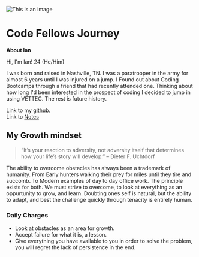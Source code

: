 ![This is an image](https://funvizeo.com/media/thumbs/82172d4f763cbf49/hacking-in-progress-memes-4e1fb5ee99dafe08-f6fe178da0393eb0.jpg)




# Code Fellows Journey
**About Ian**

Hi, I'm Ian! 24 (He/Him)

I was born and raised in Nashville, TN. I was a paratrooper in the army for almost 6 years until I was injured on a jump. I Found out about Coding Bootcamps through a friend that had recently attended one. Thinking about how long I'd been interested in the prospect of coding I decided to jump in using VETTEC. The rest is future history.

Link to my [github.](https://github.com/IanMcshoe)                    
Link to [Notes](https://ianmcshoe.github.io/Reading-Cont./)

## My Growth mindset

>“It’s your reaction to adversity, not adversity itself that determines how your life’s story will develop.” – Dieter F. Uchtdorf

The ability to overcome obstacles has always been a trademark of humanity. From Early hunters walking their prey for miles until they tire and succomb. To Modern examples of day to day office work. The principle exists for both. We must strive to overcome, to look at everything as an oppurtunity to grow, and learn. Doubting ones self is natural, but the ability to adapt, and best the challenge quickly through tenacity is entirely human.

### Daily Charges
- Look at obstacles as an area for growth.
- Accept failure for what it is, a lesson.
- Give everything you have available to you in order to solve the problem, you will regret the lack of persistence in the end.
